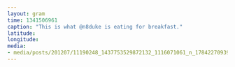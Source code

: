 ```yaml
---
layout: gram
time: 1341506961
caption: "This is what @n8duke is eating for breakfast."
latitude: 
longitude: 
media:
- media/posts/201207/11190248_1437753529872132_1116071061_n_17842270939000351.jpg
---
```

